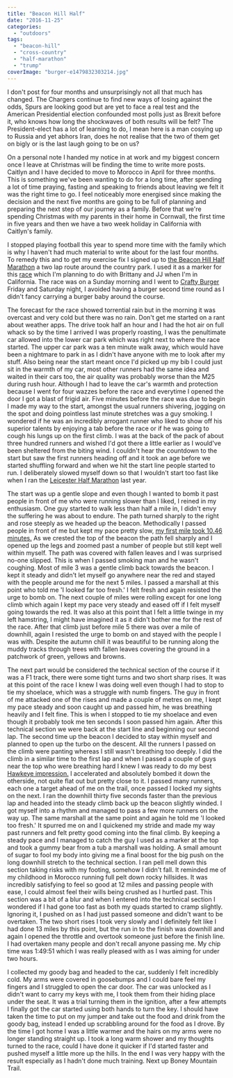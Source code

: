 ```yaml
---
title: "Beacon Hill Half"
date: "2016-11-25"
categories: 
  - "outdoors"
tags: 
  - "beacon-hill"
  - "cross-country"
  - "half-marathon"
  - "trump"
coverImage: "burger-e1479832303214.jpg"
---
```


I don't post for four months and unsurprisingly not all that much has changed. The Chargers continue to find new ways of losing against the odds, Spurs are looking good but are yet to face a real test and the American Presidential election confounded most polls just as Brexit before it, who knows how long the shockwaves of both results will be felt? The President-elect has a lot of learning to do, I mean here is a man cosying up to Russia and yet abhors Iran, does he not realise that the two of them get on bigly or is the last laugh going to be on us?

On a personal note I handed my notice in at work and my biggest concern once I leave at Christmas will be finding the time to write more posts. Caitlyn and I have decided to move to Morocco in April for three months. This is something we've been wanting to do for a long time, after spending a lot of time praying, fasting and speaking to friends about leaving we felt it was the right time to go. I feel noticeably more energised since making the decision and the next five months are going to be full of planning and preparing the next step of our journey as a family. Before that we're spending Christmas with my parents in their home in Cornwall, the first time in five years and then we have a two week holiday in California with Caitlyn's family.

I stopped playing football this year to spend more time with the family which is why I haven't had much material to write about for the last four months. To remedy this and to get my exercise fix I signed up to [the Beacon Hill Half Marathon](http://www.jackrabbitevents.co.uk/beacon-trail-half-marathon) a two lap route around the country park. I used it as a marker for this [race](http://trailrace.com/boney-mountain-trail-run/) which I'm planning to do with Brittany and JJ when I'm in California. The race was on a Sunday morning and I went to [Crafty Burger](https://www.tripadvisor.co.uk/Restaurant_Review-g186334-d7780385-Reviews-Crafty_Burger-Leicester_Leicestershire_England.html) Friday and Saturday night, I avoided having a burger second time round as I didn't fancy carrying a burger baby around the course.

The forecast for the race showed torrential rain but in the morning it was overcast and very cold but there was no rain. Don't get me started on a rant about weather apps. The drive took half an hour and I had the hot air on full whack so by the time I arrived I was properly roasting, I was the penultimate car allowed into the lower car park which was right next to where the race started. The upper car park was a ten minute walk away, which would have been a nightmare to park in as I didn't have anyone with me to look after my stuff. Also being near the start meant once I'd picked up my bib I could just sit in the warmth of my car, most other runners had the same idea and waited in their cars too, the air quality was probably worse than the M25 during rush hour. Although I had to leave the car's warmth and protection because I went for four wazzes before the race and everytime I opened the door I got a blast of frigid air. Five minutes before the race was due to begin I made my way to the start, amongst the usual runners shivering, jogging on the spot and doing pointless last minute stretches was a guy smoking. I wondered if he was an incredibly arrogant runner who liked to show off his superior talents by enjoying a tab before the race or if he was going to cough his lungs up on the first climb. I was at the back of the pack of about three hundred runners and wished I'd got there a little earlier as I would've been sheltered from the biting wind. I couldn't hear the countdown to the start but saw the first runners heading off and it took an age before we started shuffling forward and when we hit the start line people started to run. I deliberately slowed myself down so that I wouldn't start too fast like when I ran the [Leicester Half Marathon](http://thecroggy.com/half-marathon/) last year.

The start was up a gentle slope and even though I wanted to bomb it past people in front of me who were running slower than I liked, I reined in my enthusiasm. One guy started to walk less than half a mile in, I didn't envy the suffering he was about to endure. The path turned sharply to the right and rose steeply as we headed up the beacon. Methodically I passed people in front of me but kept my pace pretty slow, [my first mile took 10.46 minutes.](https://www.strava.com/activities/780686940/overview) As we crested the top of the beacon the path fell sharply and I opened up the legs and zoomed past a number of people but still kept well within myself. The path was covered with fallen leaves and I was surprised no-one slipped. This is when I passed smoking man and he wasn't coughing. Most of mile 3 was a gentle climb back towards the beacon. I kept it steady and didn't let myself go anywhere near the red and stayed with the people around me for the next 5 miles. I passed a marshall at this point who told me 'I looked far too fresh.' I felt fresh and again resisted the urge to bomb on. The next couple of miles were rolling except for one long climb which again I kept my pace very steady and eased off if I felt myself going towards the red. It was also at this point that I felt a little twinge in my left hamstring, I might have imagined it as it didn't bother me for the rest of the race. After that climb just before mile 5 there was over a mile of downhill, again I resisted the urge to bomb on and stayed with the people I was with. Despite the autumn chill it was beautiful to be running along the muddy tracks through trees with fallen leaves covering the ground in a patchwork of green, yellows and browns.

The next part would be considered the technical section of the course if it was a F1 track, there were some tight turns and two short sharp rises. It was at this point of the race I knew I was doing well even though I had to stop to tie my shoelace, which was a struggle with numb fingers. The guy in front of me attacked one of the rises and made a couple of metres on me, I kept my pace steady and soon caught up and passed him, he was breathing heavily and I felt fine. This is when I stopped to tie my shoelace and even though it probably took me ten seconds I soon passed him again. After this technical section we were back at the start line and beginning our second lap. The second time up the beacon I decided to stay within myself and planned to open up the turbo on the descent. All the runners I passed on the climb were panting whereas I still wasn't breathing too deeply. I did the climb in a similar time to the first lap and when I passed a couple of guys near the top who were breathing hard I knew I was ready to do my best [Hawkeye impression.](https://youtu.be/q8ZisDHg6v0?t=49) I accelerated and absolutely bombed it down the otherside, not quite flat out but pretty close to it. I passed many runners, each one a target ahead of me on the trail, once passed I locked my sights on the next. I ran the downhill thirty five seconds faster than the previous lap and headed into the steady climb back up the beacon slightly winded. I got myself into a rhythm and managed to pass a few more runners on the way up. The same marshall at the same point and again he told me 'I looked too fresh.' It spurred me on and I quickened my stride and made my way past runners and felt pretty good coming into the final climb. By keeping a steady pace and I managed to catch the guy I used as a marker at the top and took a gummy bear from a tub a marshall was holding. A small amount of sugar to fool my body into giving me a final boost for the big push on the long downhill stretch to the technical section. I ran pell mell down this section taking risks with my footing, somehow I didn't fall. It reminded me of my childhood in Morocco running full pelt down rocky hillsides. It was incredibly satisfying to feel so good at 12 miles and passing people with ease, I could almost feel their wills being crushed as I hurtled past. This section was a bit of a blur and when I entered into the technical section I wondered if I had gone too fast as both my quads started to cramp slightly. Ignoring it, I pushed on as I had just passed someone and didn't want to be overtaken. The two short rises I took very slowly and I definitely felt like I had done 13 miles by this point, but the run in to the finish was downhill and again I opened the throttle and overtook someone just before the finish line. I had overtaken many people and don't recall anyone passing me. My chip time was 1:49:51 which I was really pleased with as I was aiming for under two hours.

I collected my goody bag and headed to the car, suddenly I felt incredibly cold. My arms were covered in goosebumps and I could bare feel my fingers and I struggled to open the car door. The car was unlocked as I didn't want to carry my keys with me, I took them from their hiding place under the seat. It was a trial turning them in the ignition, after a few attempts I finally got the car started using both hands to turn the key. I should have taken the time to put on my jumper and take out the food and drink from the goody bag, instead I ended up scrabbling around for the food as I drove. By the time I got home I was a little warmer and the hairs on my arms were no longer standing straight up. I took a long warm shower and my thoughts turned to the race, could I have done it quicker if I'd started faster and pushed myself a little more up the hills. In the end I was very happy with the result especially as I hadn't done much training. Next up Boney Mountain Trail.

